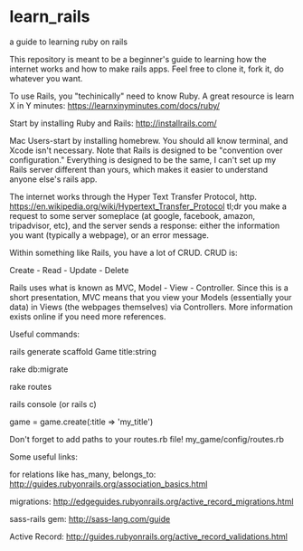 # learn_rails
a guide to learning ruby on rails

This repository is meant to be a beginner's guide to learning how the internet works and how to make rails apps. Feel free to clone it, fork it, do whatever you want.

To use Rails, you "techinically" need to know Ruby. A great resource is learn X in Y minutes: https://learnxinyminutes.com/docs/ruby/

Start by installing Ruby and Rails: http://installrails.com/

Mac Users-start by installing homebrew. You should all know terminal, and Xcode isn't necessary.
Note that Rails is designed to be "convention over configuration." Everything is designed to be the same, I can't set up my Rails server different than yours, which makes it easier to understand anyone else's rails app.

The internet works through the Hyper Text Transfer Protocol, http. https://en.wikipedia.org/wiki/Hypertext_Transfer_Protocol
tl;dr you make a request to some server someplace (at google, facebook, amazon, tripadvisor, etc), and the server sends a response: either the information you want (typically a webpage), or an error message.

Within something like Rails, you have a lot of CRUD. CRUD is:

Create - Read - Update - Delete

Rails uses what is known as MVC, Model - View - Controller. Since this is a short presentation, MVC means that you view your Models (essentially your data) in Views (the webpages themselves) via Controllers. More information exists online if you need more references.

Useful commands:

rails generate scaffold Game title:string

rake db:migrate

rake routes

rails console (or rails c)

game = game.create(:title => 'my_title')

Don't forget to add paths to your routes.rb file! my_game/config/routes.rb

Some useful links:

for relations like has_many, belongs_to: http://guides.rubyonrails.org/association_basics.html

migrations: http://edgeguides.rubyonrails.org/active_record_migrations.html

sass-rails gem: http://sass-lang.com/guide

Active Record: http://guides.rubyonrails.org/active_record_validations.html

